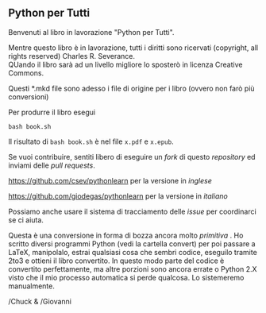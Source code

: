 Python per Tutti
--------------------

Benvenuti al libro in lavorazione "Python per Tutti".

Mentre questo libro è in lavorazione, tutti i diritti sono ricervati 
(copyright, all rights reserved)  Charles R. Severance.  
QUando il libro sarà ad un livello migliore lo sposterò in licenza 
Creative Commons.

Questi \*.mkd file sono adesso i file di origine per i libro (ovvero
non farò più conversioni)

Per produrre il libro esegui

    bash book.sh

Il risultato di `bash book.sh` è nel file `x.pdf` e `x.epub`.

Se vuoi contribuire, sentiti libero di eseguire un *fork* di questo *repository*
ed inviami delle *pull requests*.

https://github.com/csev/pythonlearn   per la versione in _inglese_ 

https://github.com/giodegas/pythonlearn   per la versione in _italiano_ 

Possiamo anche usare il sistema di tracciamento delle *issue* per coordinarci se ci aiuta.

Questa è una conversione in forma di bozza ancora molto *primitiva* .
Ho scritto diversi programmi Python (vedi la cartella convert) per poi passare a LaTeX,
manipolalo, estrai qualsiasi cosa che sembri codice, eseguilo tramite 2to3 e ottieni 
il libro convertito. In questo modo parte del codice è convertito perfettamente, ma altre 
porzioni sono ancora errate o Python 2.X visto che il mio processo automatica si perde qualcosa.
Lo sistemeremo manualmente.

/Chuck
&
/Giovanni
